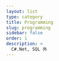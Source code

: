 ```yaml
---
layout: list
type: category
title: Programming
slug: programming
sidebar: false
order: 1
description: >
  C#.Net, SQL 外
---
```

        